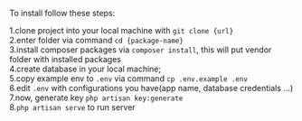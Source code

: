 To install follow these steps:

1.clone project into your local machine with `git clone {url}`<br>
2.enter folder via command `cd {package-name}`<br>
3.install composer packages via `composer install`, this will put vendor folder with installed packages<br>
4.create database in your local machine;<br>
5.copy example env to `.env` via command `cp .env.example .env`<br>
6.edit `.env` with configurations you have(app name, database credentials ...)<br>
7.now, generate key `php artisan key:generate`<br>
8.`php artisan serve` to run server
